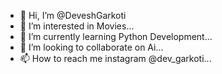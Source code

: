 - 👋 Hi, I’m @DeveshGarkoti
- 👀 I’m interested in Movies...
- 🌱 I’m currently learning Python Development...
- 💞️ I’m looking to collaborate on Ai...
- 📫 How to reach me instagram @dev_garkoti...

<!---
DeveshGarkoti/DeveshGarkoti is a ✨ special ✨ repository because its `README.md` (this file) appears on your GitHub profile.
You can click the Preview link to take a look at your changes.
--->
